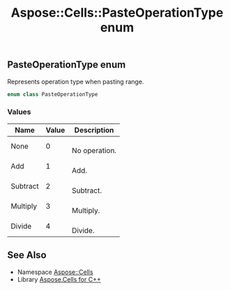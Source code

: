 ﻿---
title: Aspose::Cells::PasteOperationType enum
linktitle: PasteOperationType
second_title: Aspose.Cells for C++ API Reference
description: 'Aspose::Cells::PasteOperationType enum. Represents operation type when pasting range in C++.'
type: docs
weight: 25000
url: /cpp/aspose.cells/pasteoperationtype/
---
## PasteOperationType enum


Represents operation type when pasting range.

```cpp
enum class PasteOperationType
```

### Values

| Name | Value | Description |
| --- | --- | --- |
| None | 0 | <br>No operation. |
| Add | 1 | <br>Add. |
| Subtract | 2 | <br>Subtract. |
| Multiply | 3 | <br>Multiply. |
| Divide | 4 | <br>Divide. |

## See Also

* Namespace [Aspose::Cells](../)
* Library [Aspose.Cells for C++](../../)
